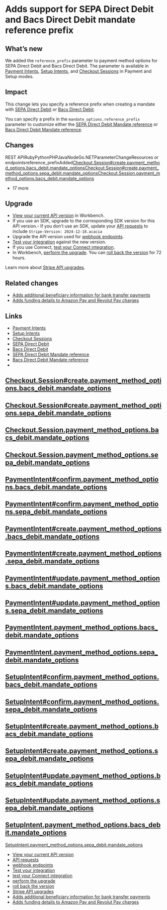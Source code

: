 # Adds support for SEPA Direct Debit and Bacs Direct Debit mandate reference prefix

## What’s new

We added the `reference_prefix` parameter to payment method options for SEPA
Direct Debit and Bacs Direct Debit. The parameter is available in [Payment
Intents](https://docs.stripe.com/api/payment_intents), [Setup
Intents](https://docs.stripe.com/api/setup_intents), and [Checkout
Sessions](https://docs.stripe.com/api/checkout/sessions) in Payment and Setup
modes.

## Impact

This change lets you specify a reference prefix when creating a mandate with
[SEPA Direct
Debit](https://docs.stripe.com/api/payment_intents/object#payment_intent_object-payment_method_options-sepa_debit-mandate_options-reference_prefix)
or [Bacs Direct
Debit](https://docs.stripe.com/api/payment_intents/object#payment_intent_object-payment_method_options-bacs_debit-mandate_options-reference_prefix).

You can specify a prefix in the `mandate_options.reference_prefix` parameter to
customize either the [SEPA Direct Debit Mandate
reference](https://docs.stripe.com/api/mandates/object#mandate_object-payment_method_details-sepa_debit-reference)
or [Bacs Direct Debit Mandate
reference](https://docs.stripe.com/api/mandates/object#mandate_object-payment_method_details-bacs_debit-reference).

## Changes

REST APIRubyPythonPHPJavaNodeGo.NETParameterChangeResources or
endpointsreference_prefixAdded[Checkout.Session#create.payment_method_options.bacs_debit.mandate_options](https://docs.stripe.com/api/checkout/sessions/create#create_checkout_session-payment_method_options-bacs_debit-mandate_options)[Checkout.Session#create.payment_method_options.sepa_debit.mandate_options](https://docs.stripe.com/api/checkout/sessions/create#create_checkout_session-payment_method_options-sepa_debit-mandate_options)[Checkout.Session.payment_method_options.bacs_debit.mandate_options](https://docs.stripe.com/api/checkout/sessions/object#checkout_session_object-payment_method_options-bacs_debit-mandate_options)
+ 17 more
## Upgrade

- [View your current API
version](https://docs.stripe.com/upgrades#view-your-api-version-and-the-latest-available-upgrade-in-workbench)
in Workbench.
- If you use an SDK, upgrade to the corresponding SDK version for this API
version.- If you don’t use an SDK, update your [API
requests](https://docs.stripe.com/api/versioning) to include `Stripe-Version:
2024-12-18.acacia`
- Upgrade the API version used for [webhook
endpoints](https://docs.stripe.com/webhooks/versioning).
- [Test your integration](https://docs.stripe.com/testing) against the new
version.
- If you use Connect, [test your Connect
integration](https://docs.stripe.com/connect/testing).
- In Workbench, [perform the
upgrade](https://docs.stripe.com/upgrades#perform-the-upgrade). You can [roll
back the version](https://docs.stripe.com/upgrades#roll-back-your-api-version)
for 72 hours.

Learn more about [Stripe API upgrades](https://docs.stripe.com/upgrades).

## Related changes

- [Adds additional beneficiary information for bank transfer
payments](https://docs.stripe.com/changelog/acacia/2024-12-18/new-bank-transfer-beneficiary-information)
- [Adds funding details to Amazon Pay and Revolut Pay
charges](https://docs.stripe.com/changelog/acacia/2024-12-18/charge-pm-details)

## Links

- [Payment Intents](https://docs.stripe.com/api/payment_intents)
- [Setup Intents](https://docs.stripe.com/api/setup_intents)
- [Checkout Sessions](https://docs.stripe.com/api/checkout/sessions)
- [SEPA Direct
Debit](https://docs.stripe.com/api/payment_intents/object#payment_intent_object-payment_method_options-sepa_debit-mandate_options-reference_prefix)
- [Bacs Direct
Debit](https://docs.stripe.com/api/payment_intents/object#payment_intent_object-payment_method_options-bacs_debit-mandate_options-reference_prefix)
- [SEPA Direct Debit Mandate
reference](https://docs.stripe.com/api/mandates/object#mandate_object-payment_method_details-sepa_debit-reference)
- [Bacs Direct Debit Mandate
reference](https://docs.stripe.com/api/mandates/object#mandate_object-payment_method_details-bacs_debit-reference)
-
[Checkout.Session#create.payment_method_options.bacs_debit.mandate_options](https://docs.stripe.com/api/checkout/sessions/create#create_checkout_session-payment_method_options-bacs_debit-mandate_options)
-
[Checkout.Session#create.payment_method_options.sepa_debit.mandate_options](https://docs.stripe.com/api/checkout/sessions/create#create_checkout_session-payment_method_options-sepa_debit-mandate_options)
-
[Checkout.Session.payment_method_options.bacs_debit.mandate_options](https://docs.stripe.com/api/checkout/sessions/object#checkout_session_object-payment_method_options-bacs_debit-mandate_options)
-
[Checkout.Session.payment_method_options.sepa_debit.mandate_options](https://docs.stripe.com/api/checkout/sessions/object#checkout_session_object-payment_method_options-sepa_debit-mandate_options)
-
[PaymentIntent#confirm.payment_method_options.bacs_debit.mandate_options](https://docs.stripe.com/api/payment_intents/confirm#confirm_payment_intent-payment_method_options-bacs_debit-mandate_options)
-
[PaymentIntent#confirm.payment_method_options.sepa_debit.mandate_options](https://docs.stripe.com/api/payment_intents/confirm#confirm_payment_intent-payment_method_options-sepa_debit-mandate_options)
-
[PaymentIntent#create.payment_method_options.bacs_debit.mandate_options](https://docs.stripe.com/api/payment_intents/create#create_payment_intent-payment_method_options-bacs_debit-mandate_options)
-
[PaymentIntent#create.payment_method_options.sepa_debit.mandate_options](https://docs.stripe.com/api/payment_intents/create#create_payment_intent-payment_method_options-sepa_debit-mandate_options)
-
[PaymentIntent#update.payment_method_options.bacs_debit.mandate_options](https://docs.stripe.com/api/payment_intents/update#update_payment_intent-payment_method_options-bacs_debit-mandate_options)
-
[PaymentIntent#update.payment_method_options.sepa_debit.mandate_options](https://docs.stripe.com/api/payment_intents/update#update_payment_intent-payment_method_options-sepa_debit-mandate_options)
-
[PaymentIntent.payment_method_options.bacs_debit.mandate_options](https://docs.stripe.com/api/payment_intents/object#payment_intent_object-payment_method_options-bacs_debit-mandate_options)
-
[PaymentIntent.payment_method_options.sepa_debit.mandate_options](https://docs.stripe.com/api/payment_intents/object#payment_intent_object-payment_method_options-sepa_debit-mandate_options)
-
[SetupIntent#confirm.payment_method_options.bacs_debit.mandate_options](https://docs.stripe.com/api/setup_intents/confirm#confirm_setup_intent-payment_method_options-bacs_debit-mandate_options)
-
[SetupIntent#confirm.payment_method_options.sepa_debit.mandate_options](https://docs.stripe.com/api/setup_intents/confirm#confirm_setup_intent-payment_method_options-sepa_debit-mandate_options)
-
[SetupIntent#create.payment_method_options.bacs_debit.mandate_options](https://docs.stripe.com/api/setup_intents/create#create_setup_intent-payment_method_options-bacs_debit-mandate_options)
-
[SetupIntent#create.payment_method_options.sepa_debit.mandate_options](https://docs.stripe.com/api/setup_intents/create#create_setup_intent-payment_method_options-sepa_debit-mandate_options)
-
[SetupIntent#update.payment_method_options.bacs_debit.mandate_options](https://docs.stripe.com/api/setup_intents/update#update_setup_intent-payment_method_options-bacs_debit-mandate_options)
-
[SetupIntent#update.payment_method_options.sepa_debit.mandate_options](https://docs.stripe.com/api/setup_intents/update#update_setup_intent-payment_method_options-sepa_debit-mandate_options)
-
[SetupIntent.payment_method_options.bacs_debit.mandate_options](https://docs.stripe.com/api/setup_intents/object#setup_intent_object-payment_method_options-bacs_debit-mandate_options)
-
[SetupIntent.payment_method_options.sepa_debit.mandate_options](https://docs.stripe.com/api/setup_intents/object#setup_intent_object-payment_method_options-sepa_debit-mandate_options)
- [View your current API
version](https://docs.stripe.com/upgrades#view-your-api-version-and-the-latest-available-upgrade-in-workbench)
- [API requests](https://docs.stripe.com/api/versioning)
- [webhook endpoints](https://docs.stripe.com/webhooks/versioning)
- [Test your integration](https://docs.stripe.com/testing)
- [test your Connect integration](https://docs.stripe.com/connect/testing)
- [perform the upgrade](https://docs.stripe.com/upgrades#perform-the-upgrade)
- [roll back the
version](https://docs.stripe.com/upgrades#roll-back-your-api-version)
- [Stripe API upgrades](https://docs.stripe.com/upgrades)
- [Adds additional beneficiary information for bank transfer
payments](https://docs.stripe.com/changelog/acacia/2024-12-18/new-bank-transfer-beneficiary-information)
- [Adds funding details to Amazon Pay and Revolut Pay
charges](https://docs.stripe.com/changelog/acacia/2024-12-18/charge-pm-details)